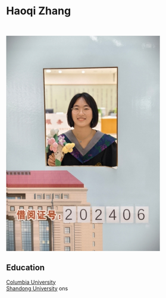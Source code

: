 # Haoqi Zhang  
<br>

![hq.jpg](hq.jpg)


## Education  
[Columbia University](https://www.columbia.edu/)  
[Shandong University](https://www.sdu.edu.cn/index.htm)  ons